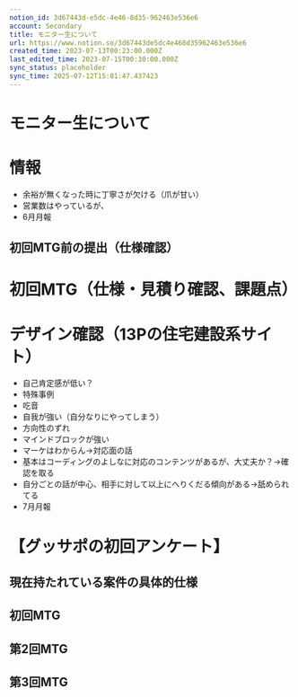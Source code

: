 ```yaml
---
notion_id: 3d67443d-e5dc-4e46-8d35-962463e536e6
account: Secondary
title: モニター生について
url: https://www.notion.so/3d67443de5dc4e468d35962463e536e6
created_time: 2023-07-13T00:23:00.000Z
last_edited_time: 2023-07-15T00:30:00.000Z
sync_status: placeholder
sync_time: 2025-07-12T15:01:47.437423
---
```

# モニター生について

  # 情報
  - 余裕が無くなった時に丁寧さが欠ける（爪が甘い）
  - 営業数はやっているが、
  - 6月月報
  ## 初回MTG前の提出（仕様確認）
  # 初回MTG（仕様・見積り確認、課題点）
  # デザイン確認（13Pの住宅建設系サイト）
  
  - 自己肯定感が低い？
  - 特殊事例
  - 吃音
  - 自我が強い（自分なりにやってしまう）
  - 方向性のずれ
  - マインドブロックが強い
  - マーケはわからん→対応面の話
  - 基本はコーディングのよしなに対応のコンテンツがあるが、大丈夫か？→確認を取る
  - 自分ごとの話が中心、相手に対して以上にへりくだる傾向がある→舐められてる
  - 7月月報
  
  # 【グッサポの初回アンケート】
  ## 現在持たれている案件の具体的仕様
  ## 初回MTG
  ## 第2回MTG
  ## 第3回MTG
  